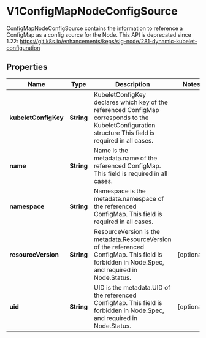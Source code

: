 

# V1ConfigMapNodeConfigSource

ConfigMapNodeConfigSource contains the information to reference a ConfigMap as a config source for the Node. This API is deprecated since 1.22: https://git.k8s.io/enhancements/keps/sig-node/281-dynamic-kubelet-configuration

## Properties

| Name | Type | Description | Notes |
|------------ | ------------- | ------------- | -------------|
|**kubeletConfigKey** | **String** | KubeletConfigKey declares which key of the referenced ConfigMap corresponds to the KubeletConfiguration structure This field is required in all cases. |  |
|**name** | **String** | Name is the metadata.name of the referenced ConfigMap. This field is required in all cases. |  |
|**namespace** | **String** | Namespace is the metadata.namespace of the referenced ConfigMap. This field is required in all cases. |  |
|**resourceVersion** | **String** | ResourceVersion is the metadata.ResourceVersion of the referenced ConfigMap. This field is forbidden in Node.Spec, and required in Node.Status. |  [optional] |
|**uid** | **String** | UID is the metadata.UID of the referenced ConfigMap. This field is forbidden in Node.Spec, and required in Node.Status. |  [optional] |




